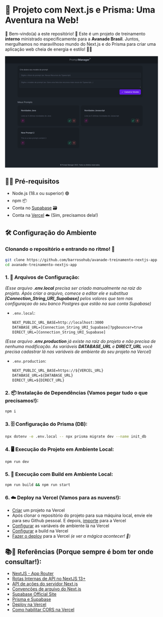 
# 🎉 Projeto com Next.js e Prisma: Uma Aventura na Web!
🎈 Bem-vindo(a) a este repositório! 🎈 Este é um projeto de treinamento **interno** ministrado especificamente para a **Avanade Brasil**. Juntos, mergulhamos no maravilhoso mundo do Next.js e do Prisma para criar uma aplicação web cheia de energia e estilo! 💃🕺

![Preview do Projeto](/public/preview.png)


## 📌🔥 Pré-requisitos
- Node.js (18.x ou superior) 🟢
- npm 📦
- Conta no [Supabase](https://supabase.io/) 🗃️
- Conta na [Vercel](https://vercel.com/) ☁️ (Sim, precisamos dela!)

## 🛠️ Configuração do Ambiente

### Clonando o repositório e entrando no ritmo! 🎵
```bash
git clone https://github.com/barrosohub/avanade-treinamento-nextjs-app.git
cd avanade-treinamento-nextjs-app
```

### 1. 📝 Arquivos de Configuração:

*(Esse arquivo **.env.local** precisa ser criado manualmente na raiz do projeto. Após criar o arquivo, comece a editar ele e substitua **[Connection_String_URI_Supabase]** pelos valores que tem nas configuraçao do seu banco Postgres que estão na sua conta Supabase)*

- `.env.local`:
  ```plaintext
  NEXT_PUBLIC_URL_BASE=http://localhost:3000
  DATABASE_URL=[Connection_String_URI_Supabase]?pgbouncer=true
  DIRECT_URL=[Connection_String_URI_Supabase]
  ```

*(Esse arquivo **.env.production** já existe na raiz do projeto e não precisa de nenhuma modificação. As variáveis **DATABASE_URL** e **DIRECT_URL** você precisa cadastrar lá nas variáveis de ambiente do seu projeto na Vercel)*

- `.env.production`:
  ```plaintext
  NEXT_PUBLIC_URL_BASE=https://${VERCEL_URL}
  DATABASE_URL=${DATABASE_URL}
  DIRECT_URL=${DIRECT_URL}
  ```

### 2. 📦 Instalação de Dependências (Vamos pegar tudo o que precisamos!):
```bash
npm i
```

### 3. 🗄️ Configuração do Prisma (DB):
```bash
npx dotenv -e .env.local -- npx prisma migrate dev --name init_db
```

### 4. 🖥️ Execução do Projeto em Ambiente Local:
```bash
npm run dev
```

### 5. 🚀 Execução com Build em Ambiente Local:
```bash
npm run build && npm run start
```

### 6. ☁️ Deploy na Vercel (Vamos para as nuvens!):
- [Criar](https://vercel.com/docs/projects/overview) um projeto na Vercel
- Após clonar o repositório do projeto para sua máquina local, envie ele para seu Github pessoal. E depois, [importe](https://vercel.com/docs/getting-started-with-vercel/import) para a Vercel
- [Configurar](https://vercel.com/docs/projects/environment-variables) as variáveis de ambiente lá na Vercel
- [Configurar](https://vercel.com/docs/deployments/configure-a-build) a build na Vercel
- [Fazer o deploy](https://vercel.com/docs/deployments/git) para a Vercel *(e ver a mágica acontecer! 🌟)*

## 📚📖 Referências (Porque sempre é bom ter onde consultar!):
- [NextJS - App Router](https://nextjs.org/docs/app)
- [Rotas Internas de API no NextJS 13+](https://nextjs.org/docs/app/building-your-application/routing/route-handlers)
- [API de ações do servidor Next.js](https://nextjs.org/docs/app/api-reference/functions/server-actions)
- [Convenções de arquivo do Next.js](https://nextjs.org/docs/app/api-reference/file-conventions/route-segment-config)
- [Supabase Official Site](https://supabase.com/)
- [Prisma e Supabase](https://www.prisma.io/docs/guides/database/supabase)
- [Deploy na Vercel](https://vercel.com/docs/deployments/git#deploying-a-git-repository)
- [Como habilitar CORS na Vercel](https://vercel.com/guides/how-to-enable-cors)

